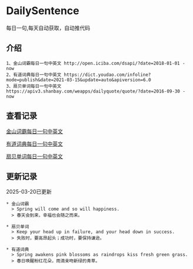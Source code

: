 # DailySentence

每日一句,每天自动获取，自动推代码

## 介绍

```
1、金山词霸每日一句中英文 http://open.iciba.com/dsapi/?date=2018-01-01 - now
2、有道词典每日一句中英文 https://dict.youdao.com/infoline?mode=publish&date=2021-03-15&update=auto&apiversion=6.0
3、扇贝单词每日一句中英文 https://apiv3.shanbay.com/weapps/dailyquote/quote/?date=2016-09-30 - now
```

## 查看记录

[金山词霸每日一句中英文](./data/iciba/)

[有道词典每日一句中英文](./data/youdao/)

[扇贝单词每日一句中英文](./data/shanbay/)

## 更新记录
2025-03-20已更新 
```
* 金山词霸
  > Spring will come and so will happiness.
  > 春天会到来，幸福也会随之而来。

* 扇贝单词
  > Keep your head up in failure, and your head down in success.
  > 失败时，要高昂起头；成功时，要保持谦逊。

* 有道词典
  > Spring awakens pink blossoms as raindrops kiss fresh green grass.
  > 春日唤醒粉红花朵，雨滴亲吻新绿的青草。

```
